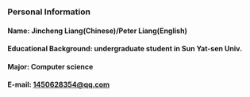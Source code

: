 
### Personal Information
#### Name: Jincheng Liang(Chinese)/Peter Liang(English)
#### Educational Background: undergraduate student in Sun Yat-sen Univ.
#### Major: Computer science
#### E-mail: 1450628354@qq.com
